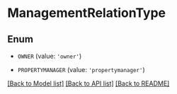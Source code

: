 # ManagementRelationType


## Enum

* `OWNER` (value: `'owner'`)

* `PROPERTYMANAGER` (value: `'propertymanager'`)

[[Back to Model list]](../README.md#documentation-for-models) [[Back to API list]](../README.md#documentation-for-api-endpoints) [[Back to README]](../README.md)



